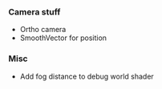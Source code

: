### Camera stuff
* Ortho camera
* SmoothVector for position

### Misc
* Add fog distance to debug world shader
